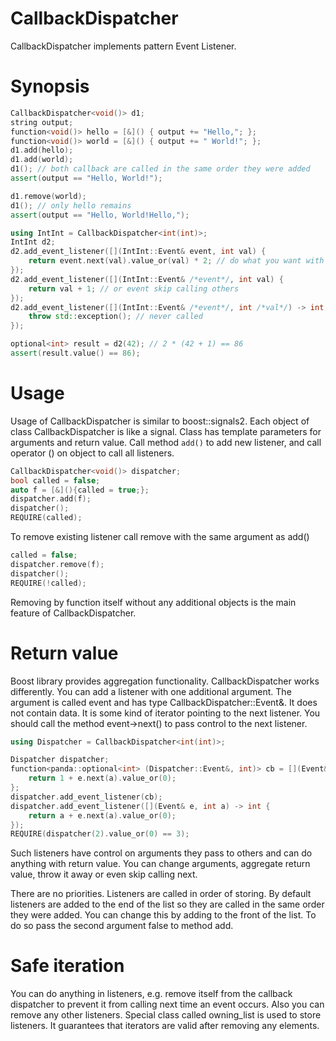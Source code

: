 # CallbackDispatcher
CallbackDispatcher implements pattern Event Listener.

# Synopsis
```cpp
CallbackDispatcher<void()> d1;
string output;
function<void()> hello = [&]() { output += "Hello,"; };
function<void()> world = [&]() { output += " World!"; };
d1.add(hello);
d1.add(world);
d1(); // both callback are called in the same order they were added
assert(output == "Hello, World!");

d1.remove(world);
d1(); // only hello remains
assert(output == "Hello, World!Hello,");

using IntInt = CallbackDispatcher<int(int)>;
IntInt d2;
d2.add_event_listener([](IntInt::Event& event, int val) {
    return event.next(val).value_or(val) * 2; // do what you want with other listeners result
});
d2.add_event_listener([](IntInt::Event& /*event*/, int val) {
    return val + 1; // or event skip calling others
});
d2.add_event_listener([](IntInt::Event& /*event*/, int /*val*/) -> int {
    throw std::exception(); // never called
});

optional<int> result = d2(42); // 2 * (42 + 1) == 86
assert(result.value() == 86);
```

# Usage
Usage of CallbackDispatcher is similar to boost::signals2. Each object of class CallbackDispatcher is like a signal. Class has template parameters for arguments and return value. Call method `add()` to add new listener, and call operator () on object to call all listeners.
```cpp
CallbackDispatcher<void()> dispatcher;
bool called = false;
auto f = [&](){called = true;};
dispatcher.add(f);
dispatcher();
REQUIRE(called);
```
To remove existing listener call remove with the same argument as add()
```cpp
called = false;
dispatcher.remove(f);
dispatcher();
REQUIRE(!called);
```

Removing by function itself without any additional objects is the main feature of CallbackDispatcher.

# Return value

Boost library provides aggregation functionality. CallbackDispatcher works differently. You can add a listener with one additional argument. The argument is called event and has type CallbackDispatcher::Event&. It does not contain data. It is some kind of iterator pointing to the next listener. You should call the method event->next() to pass control to the next listener.
```cpp
using Dispatcher = CallbackDispatcher<int(int)>;

Dispatcher dispatcher;
function<panda::optional<int> (Dispatcher::Event&, int)> cb = [](Event& e, int a) -> int {
    return 1 + e.next(a).value_or(0);
};
dispatcher.add_event_listener(cb);
dispatcher.add_event_listener([](Event& e, int a) -> int {
    return a + e.next(a).value_or(0);
});
REQUIRE(dispatcher(2).value_or(0) == 3);
```

Such listeners have control on arguments they pass to others and can do anything with return value. You can change arguments, aggregate return value, throw it away or even skip calling next.

There are no priorities. Listeners are called in order of storing. By default listeners are added to the end of the list so they are called in the same order they were added. You can change this by adding to the front of the list. To do so pass the second argument false to method add.

# Safe iteration

You can do anything  in listeners, e.g. remove itself from the callback dispatcher to prevent it from calling next time an event occurs. Also you can remove any other listeners. Special class called owning_list is used to store listeners. It guarantees that iterators are valid after removing any elements.
